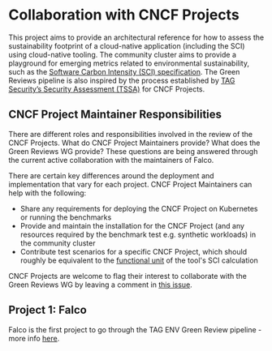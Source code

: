 # Collaboration with CNCF Projects

This project aims to provide an architectural reference for how to assess the sustainability footprint of a cloud-native application (including the SCI) using cloud-native tooling. The community cluster aims to provide a playground for emerging metrics related to environmental sustainability, such as the [Software Carbon Intensity (SCI) specification](https://sci-guide.greensoftware.foundation/). The Green Reviews pipeline is also inspired by the process established by [TAG Security’s Security Assessment (TSSA)](https://github.com/cncf/tag-security/tree/main/assessments) for CNCF Projects.

## CNCF Project Maintainer Responsibilities

There are different roles and responsibilities involved in the review of the CNCF Projects. What do CNCF Project Maintainers provide? What does the Green Reviews WG provide? These questions are being answered through the current active collaboration with the maintainers of Falco.

There are certain key differences around the deployment and implementation that vary for each project. CNCF Project Maintainers can help with the following:
- Share any requirements for deploying the CNCF Project on Kubernetes or running the benchmarks
- Provide and maintain the installation for the CNCF Project (and any resources required by the benchmark test e.g. synthetic workloads) in the community cluster
- Contribute test scenarios for a specific CNCF Project, which should roughly be equivalent to the [functional unit](https://sci-guide.greensoftware.foundation/R) of the tool's SCI calculation

CNCF Projects are welcome to flag their interest to collaborate with the Green Reviews WG by leaving a comment in [this issue](https://github.com/cncf/tag-env-sustainability/issues/223).

## Project 1: Falco

Falco is the first project to go through the TAG ENV Green Review pipeline - more info [here](./falco/README.md).
